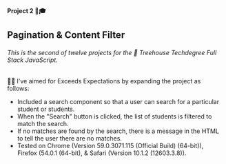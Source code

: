 #### Project 2 📒🎓

## Pagination & Content Filter

###### This is the second of twelve projects for the 🏡 Treehouse Techdegree Full Stack JavaScript.


👩‍💻  I've aimed for Exceeds Expectations by expanding the project as follows:

- Included a search component so that a user can search for a particular student or students.
- When the "Search" button is clicked, the list of students is filtered to match the search.
- If no matches are found by the search, there is a message in the HTML to tell the user there are no matches.
- Tested on Chrome (Version 59.0.3071.115 (Official Build) (64-bit)), Firefox (54.0.1 (64-bit), & Safari (Version 10.1.2 (12603.3.8)).
